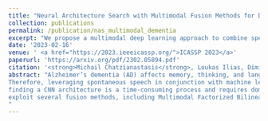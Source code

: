 ```yaml
---
title: "Neural Architecture Search with Multimodal Fusion Methods for Diagnosing Dementia"
collection: publications
permalink: /publication/nas_multimodal_dementia
excerpt: "We propose a multimodal deep learning approach to combine speech and text modalities for recognizing Alzheimer’s dementia (AD) using Neural Architecture Search. [Read More](https://michailchatzianastasis.github.io/publication/nas_multimodal_dementia)"
date: '2023-02-16'
venue: ' <a href="https://2023.ieeeicassp.org/">ICASSP 2023</a>'
paperurl: 'https://arxiv.org/pdf/2302.05894.pdf'
citation: '<strong>Michail Chatzianastasis</strong>, Loukas Ilias, Dimitris Askounis, Michalis Vazirgiannis'
abstract: "Alzheimer’s dementia (AD) affects memory, thinking, and language, deteriorating person’s life. An early diagnosis is very important as it enables the person to receive medical help and ensure quality of life. 
Therefore, leveraging spontaneous speech in conjunction with machine learning methods for recognizing AD patients has emerged into a hot topic. Most of the previous works employ Convolutional Neural Networks (CNNs), to process the input signal. However,
finding a CNN architecture is a time-consuming process and requires domain expertise. Moreover, the researchers introduce early and late fusion approaches for fusing different modalities or concatenate the representations of the different modalities during training, thus the inter-modal interactions are not captured. To tackle these limitations, first we exploit a Neural Architecture Search (NAS) method to automatically find a high performing CNN architecture. Next, we
exploit several fusion methods, including Multimodal Factorized Bilinear Pooling and Tucker Decomposition, to combine both speech and text modalities. To the best of our knowledge, there is no prior work exploiting a NAS approach and these fusion methods in the task of dementia detection from spontaneous speech. We perform extensive experiments on the ADReSS Challenge dataset and show the effectiveness of our approach over state-of-the-art methods.
"
---
```

